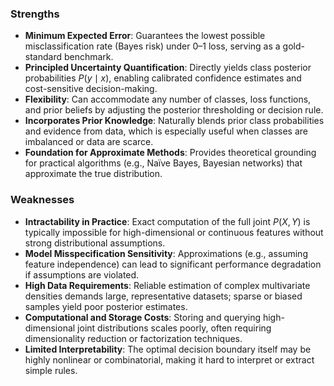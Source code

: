 ### **Strengths**

- **Minimum Expected Error**: Guarantees the lowest possible misclassification rate (Bayes risk) under 0–1 loss, serving as a gold-standard benchmark.
- **Principled Uncertainty Quantification**: Directly yields class posterior probabilities $P(y\mid x)$, enabling calibrated confidence estimates and cost-sensitive decision-making.
- **Flexibility**: Can accommodate any number of classes, loss functions, and prior beliefs by adjusting the posterior thresholding or decision rule.
- **Incorporates Prior Knowledge**: Naturally blends prior class probabilities and evidence from data, which is especially useful when classes are imbalanced or data are scarce.
- **Foundation for Approximate Methods**: Provides theoretical grounding for practical algorithms (e.g., Naïve Bayes, Bayesian networks) that approximate the true distribution.

### **Weaknesses**

- **Intractability in Practice**: Exact computation of the full joint $P(X,Y)$ is typically impossible for high-dimensional or continuous features without strong distributional assumptions.
- **Model Misspecification Sensitivity**: Approximations (e.g., assuming feature independence) can lead to significant performance degradation if assumptions are violated.
- **High Data Requirements**: Reliable estimation of complex multivariate densities demands large, representative datasets; sparse or biased samples yield poor posterior estimates.
- **Computational and Storage Costs**: Storing and querying high-dimensional joint distributions scales poorly, often requiring dimensionality reduction or factorization techniques.
- **Limited Interpretability**: The optimal decision boundary itself may be highly nonlinear or combinatorial, making it hard to interpret or extract simple rules.